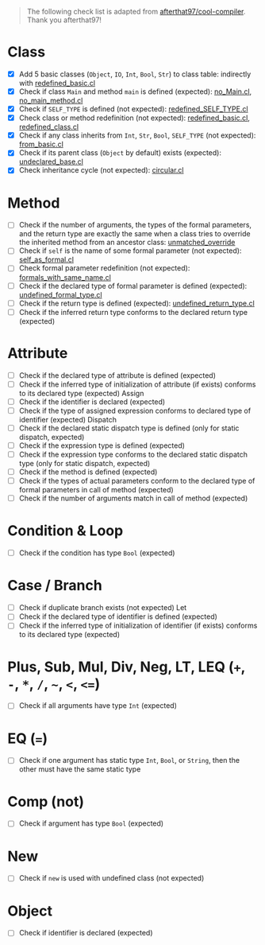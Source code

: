 > The following check list is adapted from [afterthat97/cool-compiler](https://github.com/afterthat97/cool-compiler/tree/master/assignments/PA4). Thank you afterthat97!

# Class

- [x] Add 5 basic classes (`Object`, `IO`, `Int`, `Bool`, `Str`) to class table: indirectly with [redefined_basic.cl](tests/class/redefined_basic.cl)
- [x] Check if class `Main` and method `main` is defined (expected): [no_Main.cl](tests/class/no_Main.cl), [no_main_method.cl](tests/class/no_main_method.cl)
- [x] Check if `SELF_TYPE` is defined (not expected): [redefined_SELF_TYPE.cl](tests/class/redefined_SELF_TYPE.cl)
- [x] Check class or method redefinition (not expected): [redefined_basic.cl](tests/redefined_basic.cl), [redefined_class.cl](tests/class/redefined_class.cl)
- [x] Check if any class inherits from `Int`, `Str`, `Bool`, `SELF_TYPE` (not expected): [from_basic.cl](tests/class/from_basic.cl)
- [x] Check if its parent class (`Object` by default) exists (expected): [undeclared_base.cl](tests/class/undeclared_base.cl)
- [x] Check inheritance cycle (not expected): [circular.cl](tests/class/circular.cl)

# Method

- [ ] Check if the number of arguments, the types of the formal parameters, and the return type are exactly the same when a class tries to override the inherited method from an ancestor class: [unmatched_override](tests/method/unmatched_override.cl)
- [ ] Check if `self` is the name of some formal parameter (not expected): [self_as_formal.cl](tests/method/self_as_formal.cl)
- [ ] Check formal parameter redefinition (not expected): [formals_with_same_name.cl](tests/method/formals_with_same_name.cl)
- [ ] Check if the declared type of formal parameter is defined (expected): [undefined_formal_type.cl](tests/method/undefined_formal_type.cl)
- [ ] Check if the return type is defined (expected): [undefined_return_type.cl](tests/method/undefined_return_type.cl)
- [ ] Check if the inferred return type conforms to the declared return type (expected)

# Attribute

- [ ] Check if the declared type of attribute is defined (expected)
- [ ] Check if the inferred type of initialization of attribute (if exists) conforms to its declared type (expected)
Assign
- [ ] Check if the identifier is declared (expected)
- [ ] Check if the type of assigned expression conforms to declared type of identifier (expected)
Dispatch
- [ ] Check if the declared static dispatch type is defined (only for static dispatch, expected)
- [ ] Check if the expression type is defined (expected)
- [ ] Check if the expression type conforms to the declared static dispatch type (only for static dispatch, expected)
- [ ] Check if the method is defined (expected)
- [ ] Check if the types of actual parameters conform to the declared type of formal parameters in call of method (expected)
- [ ] Check if the number of arguments match in call of method (expected)

# Condition & Loop

- [ ] Check if the condition has type `Bool` (expected)

# Case / Branch

- [ ] Check if duplicate branch exists (not expected)
Let
- [ ] Check if the declared type of identifier is defined (expected)
- [ ] Check if the inferred type of initialization of identifier (if exists) conforms to its declared type (expected)

# Plus, Sub, Mul, Div, Neg, LT, LEQ (`+`, `-`, `*`, `/`, `~`, `<`, `<=`)

- [ ] Check if all arguments have type `Int` (expected)

# EQ (`=`)

- [ ] Check if one argument has static type `Int`,  `Bool`, or `String`, then the other must have the same static type

# Comp (not)

- [ ] Check if argument has type `Bool` (expected)

# New

- [ ] Check if `new` is used with undefined class (not expected)

# Object

- [ ] Check if identifier is declared (expected)
